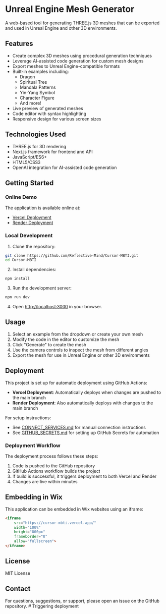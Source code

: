 # Unreal Engine Mesh Generator

A web-based tool for generating THREE.js 3D meshes that can be exported and used in Unreal Engine and other 3D environments.

## Features

- Create complex 3D meshes using procedural generation techniques
- Leverage AI-assisted code generation for custom mesh designs
- Export meshes to Unreal Engine-compatible formats
- Built-in examples including:
  - Dragon
  - Spiritual Tree
  - Mandala Patterns
  - Yin-Yang Symbol
  - Character Figure
  - And more!
- Live preview of generated meshes
- Code editor with syntax highlighting
- Responsive design for various screen sizes

## Technologies Used

- THREE.js for 3D rendering
- Next.js framework for frontend and API
- JavaScript/ES6+
- HTML5/CSS3
- OpenAI integration for AI-assisted code generation

## Getting Started

### Online Demo

The application is available online at:
- [Vercel Deployment](https://cursor-mbti.vercel.app/)
- [Render Deployment](https://cursor-mbti.onrender.com/)

### Local Development

1. Clone the repository:
```bash
git clone https://github.com/Reflective-Mind/Cursor-MBTI.git
cd Cursor-MBTI
```

2. Install dependencies:
```bash
npm install
```

3. Run the development server:
```bash
npm run dev
```

4. Open [http://localhost:3000](http://localhost:3000) in your browser.

## Usage

1. Select an example from the dropdown or create your own mesh
2. Modify the code in the editor to customize the mesh
3. Click "Generate" to create the mesh
4. Use the camera controls to inspect the mesh from different angles
5. Export the mesh for use in Unreal Engine or other 3D environments

## Deployment

This project is set up for automatic deployment using GitHub Actions:

- **Vercel Deployment**: Automatically deploys when changes are pushed to the main branch
- **Render Deployment**: Also automatically deploys with changes to the main branch

For setup instructions:
- See [CONNECT_SERVICES.md](./CONNECT_SERVICES.md) for manual connection instructions
- See [GITHUB_SECRETS.md](./GITHUB_SECRETS.md) for setting up GitHub Secrets for automation

### Deployment Workflow

The deployment process follows these steps:
1. Code is pushed to the GitHub repository
2. GitHub Actions workflow builds the project
3. If build is successful, it triggers deployment to both Vercel and Render
4. Changes are live within minutes

## Embedding in Wix

This application can be embedded in Wix websites using an iframe:

```html
<iframe 
    src="https://cursor-mbti.vercel.app/" 
    width="100%" 
    height="800px" 
    frameborder="0" 
    allow="fullscreen">
</iframe>
```

## License

MIT License

## Contact

For questions, suggestions, or support, please open an issue on the GitHub repository. #   T r i g g e r i n g   d e p l o y m e n t  
 